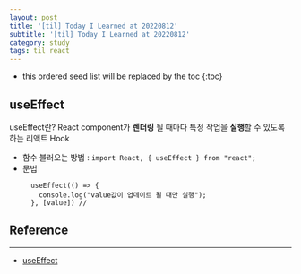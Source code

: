 ```yaml
---
layout: post
title: '[til] Today I Learned at 20220812'
subtitle: '[til] Today I Learned at 20220812'
category: study
tags: til react
---
```


* this ordered seed list will be replaced by the toc 
{:toc}

## useEffect
useEffect란? React component가 **렌더링** 될 때마다 특정 작업을 **실행**할 수 있도록 하는 리액트 Hook
  - 함수 불러오는 방법 : `import React, { useEffect } from "react";`
  - 문법
    ```
      useEffect(() => {
        console.log("value값이 업데이트 될 때만 실행");
      }, [value]) // 
    ```


## Reference
---
  - [useEffect](https://cocoon1787.tistory.com/796)